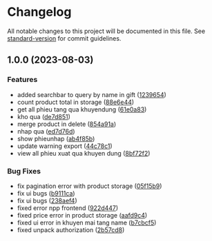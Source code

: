 # Changelog

All notable changes to this project will be documented in this file. See [standard-version](https://github.com/conventional-changelog/standard-version) for commit guidelines.

## 1.0.0 (2023-08-03)

### Features

-   added searchbar to query by name in gift ([1239654](https://github.com/zit-software/anhphat-frontend/commit/123965487394e2bfa548fe32acfa2af3d7774503))
-   count product total in storage ([88e6e44](https://github.com/zit-software/anhphat-frontend/commit/88e6e441d1992eade03072df234be5d9c88919c3))
-   get all phieu tang qua khuyendung ([61e0a83](https://github.com/zit-software/anhphat-frontend/commit/61e0a834b3459a6ea216e20825655eb0dda7e9e4))
-   kho qua ([de7d851](https://github.com/zit-software/anhphat-frontend/commit/de7d851efd8fd376e2885959b4c43ecc254eb28a))
-   merge product in delete ([854a91a](https://github.com/zit-software/anhphat-frontend/commit/854a91ad737e3104e9981b082d9bb89bf3928740))
-   nhap qua ([ed7d76d](https://github.com/zit-software/anhphat-frontend/commit/ed7d76dc6387b9211a160d82942448f650fa6565))
-   show phieunhap ([ab4f85b](https://github.com/zit-software/anhphat-frontend/commit/ab4f85bad028b72f43b0a14fa73e02459624c48e))
-   update warning export ([44c78c1](https://github.com/zit-software/anhphat-frontend/commit/44c78c1c4eb21388778fa6f2a7045802cd1bfb6e))
-   view all phieu xuat qua khuyen dung ([8bf72f2](https://github.com/zit-software/anhphat-frontend/commit/8bf72f2a85209ad9a5a2d177ed6074da555c5bf1))

### Bug Fixes

-   fix pagination error with product storage ([05f15b9](https://github.com/zit-software/anhphat-frontend/commit/05f15b9cd286e011a05ca8d3085881cb37d4c940))
-   fix ui bugs ([b9111ca](https://github.com/zit-software/anhphat-frontend/commit/b9111ca7d5670af44a72bfe06750f6f059f09b05))
-   fix ui bugs ([238aef4](https://github.com/zit-software/anhphat-frontend/commit/238aef4948a088c10cb55ab05b1c6f6335531f92))
-   fixed error npp frontend ([922d447](https://github.com/zit-software/anhphat-frontend/commit/922d447175363e487afa1ae92bbd720d221ae3a0))
-   fixed price error in product storage ([aafd9c4](https://github.com/zit-software/anhphat-frontend/commit/aafd9c420529915cf0259c09b50eb0bb894fe16d))
-   fixed ui error in khuyen mai tang name ([b7cbcf5](https://github.com/zit-software/anhphat-frontend/commit/b7cbcf55cf8ab1173f36b3a46bfcee354bf378fc))
-   fixed unpack authorization ([2b57cd8](https://github.com/zit-software/anhphat-frontend/commit/2b57cd893b496ba87678764a9095bfd92fd3fb61))
